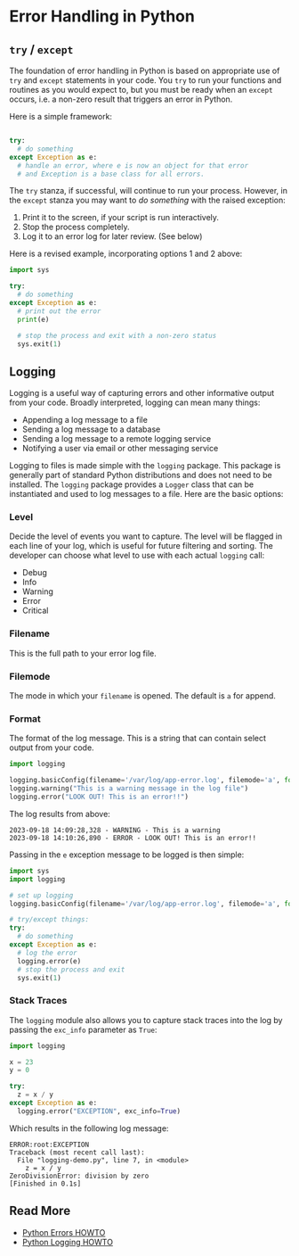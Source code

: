 # Error Handling in Python

## `try` / `except`

The foundation of error handling in Python is based on appropriate use 
of `try` and `except` statements in your code. You `try` to run your
functions and routines as you would expect to, but you must be ready
when an `except` occurs, i.e. a non-zero result that triggers an error
in Python.

Here is a simple framework:
```python

try:
  # do something
except Exception as e:
  # handle an error, where e is now an object for that error
  # and Exception is a base class for all errors.

```

The `try` stanza, if successful, will continue to run your process.
However, in the `except` stanza you may want to *do something* with
the raised exception:

1. Print it to the screen, if your script is run interactively.
3. Stop the process completely.
2. Log it to an error log for later review. (See below)

Here is a revised example, incorporating options 1 and 2 above:

```python
import sys

try:
  # do something
except Exception as e:
  # print out the error
  print(e)

  # stop the process and exit with a non-zero status
  sys.exit(1)

```

## Logging

Logging is a useful way of capturing errors and other informative output
from your code. Broadly interpreted, logging can mean many things:

- Appending a log message to a file
- Sending a log message to a database
- Sending a log message to a remote logging service
- Notifying a user via email or other messaging service

Logging to files is made simple with the `logging` package. This package
is generally part of standard Python distributions and does not need to be
installed. The `logging` package provides a `Logger` class that can be
instantiated and used to log messages to a file. Here are the basic options:

### Level
Decide the level of events you want to capture. The level will be flagged in
each line of your log, which is useful for future filtering and sorting.
The developer can choose what level to use with each actual `logging` call:

- Debug
- Info
- Warning
- Error
- Critical

### Filename
This is the full path to your error log file.

### Filemode
The mode in which your `filename` is opened. The default is `a` for append.

### Format
The format of the log message. This is a string that can contain select output from your code.

```python
import logging

logging.basicConfig(filename='/var/log/app-error.log', filemode='a', format='%(asctime)s - %(levelname)s - %(message)s')
logging.warning("This is a warning message in the log file")
logging.error("LOOK OUT! This is an error!!")
```

The log results from above:
```
2023-09-18 14:09:28,328 - WARNING - This is a warning
2023-09-18 14:10:26,890 - ERROR - LOOK OUT! This is an error!!
```

Passing in the `e` exception message to be logged is then simple:

```python
import sys
import logging

# set up logging
logging.basicConfig(filename='/var/log/app-error.log', filemode='a', format='%(asctime)s - %(levelname)s - %(message)s')

# try/except things:
try:
  # do something
except Exception as e:
  # log the error
  logging.error(e)
  # stop the process and exit
  sys.exit(1)

```

### Stack Traces

The `logging` module also allows you to capture stack traces into the log by passing the `exc_info` parameter
as `True`:

```python
import logging

x = 23
y = 0

try:
  z = x / y
except Exception as e:
  logging.error("EXCEPTION", exc_info=True)

```

Which results in the following log message:
```
ERROR:root:EXCEPTION
Traceback (most recent call last):
  File "logging-demo.py", line 7, in <module>
    z = x / y
ZeroDivisionError: division by zero
[Finished in 0.1s]
```

## Read More

- [Python Errors HOWTO](https://docs.python.org/3/tutorial/errors.html)
- [Python Logging HOWTO](https://docs.python.org/3/howto/logging.html)
